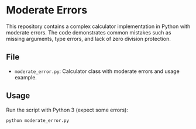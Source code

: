# Moderate Errors

This repository contains a complex calculator implementation in Python with moderate errors. The code demonstrates common mistakes such as missing arguments, type errors, and lack of zero division protection.

## File
- `moderate_error.py`: Calculator class with moderate errors and usage example.

## Usage
Run the script with Python 3 (expect some errors):

```bash
python moderate_error.py
```

